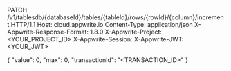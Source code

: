PATCH /v1/tablesdb/{databaseId}/tables/{tableId}/rows/{rowId}/{column}/increment HTTP/1.1
Host: cloud.appwrite.io
Content-Type: application/json
X-Appwrite-Response-Format: 1.8.0
X-Appwrite-Project: <YOUR_PROJECT_ID>
X-Appwrite-Session: 
X-Appwrite-JWT: <YOUR_JWT>

{
  "value": 0,
  "max": 0,
  "transactionId": "<TRANSACTION_ID>"
}
